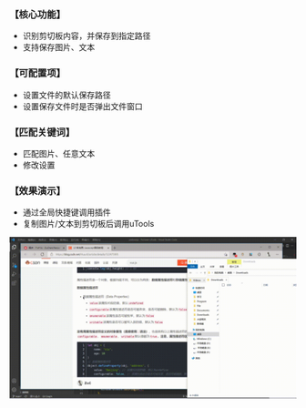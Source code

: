 ### 【核心功能】

* 识别剪切板内容，并保存到指定路径
* 支持保存图片、文本

### 【可配置项】

* 设置文件的默认保存路径
* 设置保存文件时是否弹出文件窗口

### 【匹配关键词】

* 匹配图片、任意文本
* 修改设置

### 【效果演示】

* 通过全局快捷键调用插件
* 复制图片/文本到剪切板后调用uTools

![](./image/sample.gif)